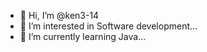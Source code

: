 - 👋 Hi, I’m @ken3-14
- 👀 I’m interested in Software development...
- 🌱 I’m currently learning Java...
<!---
ken3-14/ken3-14 is a ✨ special ✨ repository because its `README.md` (this file) appears on your GitHub profile.
You can click the Preview link to take a look at your changes.
--->
